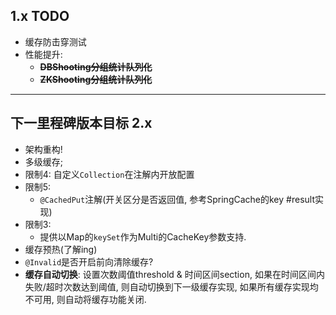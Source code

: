 ## 1.x TODO
- 缓存防击穿测试
- 性能提升:
    - ~~**DBShooting分组统计队列化**~~
    - ~~**ZKShooting分组统计队列化**~~

----
## 下一里程碑版本目标 2.x
- 架构重构!
- 多级缓存;
- 限制4: 自定义`Collection`在注解内开放配置
- 限制5:
    - `@CachedPut`注解(开关区分是否返回值, 参考SpringCache的key #result实现)    
- 限制3:
    - 提供以Map的`keySet`作为Multi的CacheKey参数支持.
- 缓存预热(了解ing)
- `@Invalid`是否开启前向清除缓存?
- **缓存自动切换**: 设置次数阈值threshold & 时间区间section, 如果在时间区间内失败/超时次数达到阈值, 则自动切换到下一级缓存实现, 如果所有缓存实现均不可用, 则自动将缓存功能关闭.
